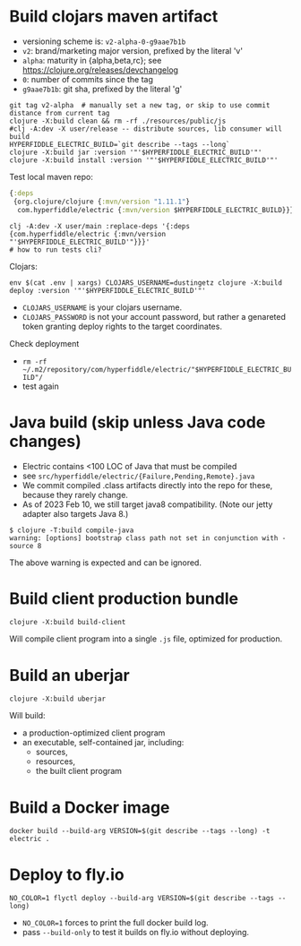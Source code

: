 # Build clojars maven artifact

* versioning scheme is: `v2-alpha-0-g9aae7b1b`
* `v2`: brand/marketing major version, prefixed by the literal 'v'
* `alpha`: maturity in {alpha,beta,rc}; see https://clojure.org/releases/devchangelog 
* `0`: number of commits since the tag
* `g9aae7b1b`: git sha, prefixed by the literal 'g'


```shell
git tag v2-alpha  # manually set a new tag, or skip to use commit distance from current tag
clojure -X:build clean && rm -rf ./resources/public/js
#clj -A:dev -X user/release -- distribute sources, lib consumer will build
HYPERFIDDLE_ELECTRIC_BUILD=`git describe --tags --long`
clojure -X:build jar :version '"'$HYPERFIDDLE_ELECTRIC_BUILD'"'
clojure -X:build install :version '"'$HYPERFIDDLE_ELECTRIC_BUILD'"'
```

Test local maven repo:
```clojure
{:deps 
 {org.clojure/clojure {:mvn/version "1.11.1"}
  com.hyperfiddle/electric {:mvn/version $HYPERFIDDLE_ELECTRIC_BUILD}}}
```
```shell 
clj -A:dev -X user/main :replace-deps '{:deps {com.hyperfiddle/electric {:mvn/version "'$HYPERFIDDLE_ELECTRIC_BUILD'"}}}'
# how to run tests cli?
```

Clojars:

```shell
env $(cat .env | xargs) CLOJARS_USERNAME=dustingetz clojure -X:build deploy :version '"'$HYPERFIDDLE_ELECTRIC_BUILD'"'
```

- `CLOJARS_USERNAME` is your clojars username.
- `CLOJARS_PASSWORD` is not your account password, but rather a genareted token granting
deploy rights to the target coordinates.

Check deployment
- `rm -rf ~/.m2/repository/com/hyperfiddle/electric/"$HYPERFIDDLE_ELECTRIC_BUILD"/`
- test again

# Java build (skip unless Java code changes)

* Electric contains <100 LOC of Java that must be compiled
* see `src/hyperfiddle/electric/{Failure,Pending,Remote}.java`
* We commit compiled .class artifacts directly into the repo for these, because they rarely change.
* As of 2023 Feb 10, we still target java8 compatibility. (Note our jetty adapter also targets Java 8.)

```
$ clojure -T:build compile-java
warning: [options] bootstrap class path not set in conjunction with -source 8
```
The above warning is expected and can be ignored.


# Build client production bundle

```shell
clojure -X:build build-client
```
Will compile client program into a single `.js` file, optimized for production.


# Build an uberjar

```shell
clojure -X:build uberjar
```

Will build:
- a production-optimized client program
- an executable, self-contained jar, including:
  - sources,
  - resources,
  - the built client program

# Build a Docker image

```shell
docker build --build-arg VERSION=$(git describe --tags --long) -t electric .
```

# Deploy to fly.io
```shell
NO_COLOR=1 flyctl deploy --build-arg VERSION=$(git describe --tags --long)
```

- `NO_COLOR=1` forces to print the full docker build log.
- pass `--build-only` to test it builds on fly.io without deploying.

